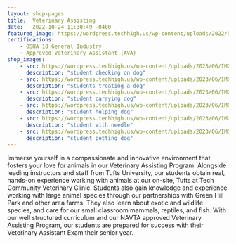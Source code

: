 ```yaml
---
layout: shop-pages
title:  Veterinary Assisting
date:   2022-10-24 11:30:49 -0400
featured_image: https://wordpress.techhigh.us/wp-content/uploads/2022/04/alice-aVTME6WDKqw-unsplash-1.jpg
certifications:
    - OSHA 10 General Industry
    - Approved Veterinary Assistant (AVA)
shop_images:
    - src: https://wordpress.techhigh.us/wp-content/uploads/2023/06/IMG_8086.JPG.jpg
      description: "student checking on dog"
    - src: https://wordpress.techhigh.us/wp-content/uploads/2023/06/IMG_8094.JPG.jpg
      description: "students treating a dog"
    - src: https://wordpress.techhigh.us/wp-content/uploads/2023/06/IMG_8090.JPG.jpg
      description: "student carrying dog"
    - src: https://wordpress.techhigh.us/wp-content/uploads/2023/06/IMG_6061.JPG.jpg
      description: "student helping dog"
    - src: https://wordpress.techhigh.us/wp-content/uploads/2023/06/IMG_6056.JPG.jpg
      description: "student with needle"
    - src: https://wordpress.techhigh.us/wp-content/uploads/2023/06/IMG_6038.JPG.jpg
      description: "student petting dog"
---
```

Immerse yourself in a compassionate and innovative environment that fosters your love for animals in our Veterinary Assisting Program. Alongside leading instructors and staff from Tufts University, our students obtain real, hands-on experience working with animals at our on-site, Tufts at Tech Community Veterinary Clinic. Students also gain knowledge and experience working with large animal species through our partnerships with Green Hill Park and other area farms. They also learn about exotic and wildlife species, and care for our small classroom mammals, reptiles, and fish. With our well structured curriculum and our NAVTA approved Veterinary Assisting Program, our students are prepared for success with their Veterinary Assistant Exam their senior year. 



